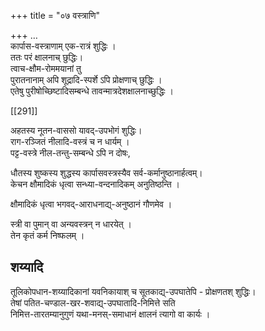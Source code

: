 +++
title = "०७ वस्त्राणि"

+++
…  
कार्पास-वस्त्राणाम् एक-रात्रं शुद्धिः ।  
ततः परं क्षालनाच् छुद्धिः।  
त्वाच-क्षौम-रोममयानां तु  
पुरातनानाम् अपि शूद्रादि-स्पर्शे ऽपि प्रोक्षणाच् छुद्धिः ।  
एतेषु पुरीषोच्छिष्टादिसम्बन्धे तावन्मात्रदेशक्षालनाच्छुद्धिः ।

[[291]]

अहतस्य नूतन-वाससो यावद्-उपभोगं शुद्धिः।  
राग-रञ्जितं नीलादि-वस्त्रं च न धार्यम् ।  
पट्ट-वस्त्रे नील-तन्तु-सम्बन्धे ऽपि न दोषः,

धौतस्य शुष्कस्य शुद्धस्य कार्पासवस्त्रस्यैव सर्व-कर्मानुष्ठानार्हत्वम्।  
केचन क्षौमादिकं धृत्वा सन्ध्या-वन्दनादिकम् अनुतिष्ठन्ति ।

क्षौमादिकं धृत्वा भगवद्-आराधनाद्य्-अनुष्ठानं गौणमेव ।

स्त्री वा पुमान् वा अन्यवस्त्रन् न धारयेत् ।  
तेन कृतं कर्म निष्फलम् ।

## शय्यादि
तूलिकोपधान-शय्यादिकानां यवनिकायाश् च सूतकाद्य्-उपघातेपि - प्रोक्षणतश् शुद्धिः।  
तेषां पतित-चण्डाल-खर-शवाद्य्-उपघातादि-निमित्ते सति  
निमित्त-तारतम्यानुगुणं यथा-मनस्-समाधानं क्षालनं त्यागो वा कार्यः ।

